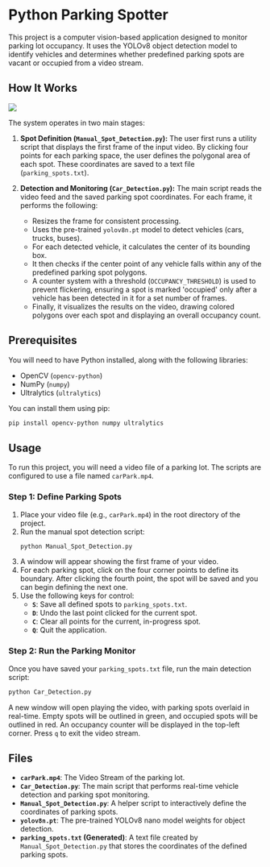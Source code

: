 # Python Parking Spotter

This project is a computer vision-based application designed to monitor parking lot occupancy. It uses the YOLOv8 object detection model to identify vehicles and determines whether predefined parking spots are vacant or occupied from a video stream.



## How It Works

![](.assets/Vid_GIF.gif)

The system operates in two main stages:

1.  **Spot Definition (`Manual_Spot_Detection.py`):** The user first runs a utility script that displays the first frame of the input video. By clicking four points for each parking space, the user defines the polygonal area of each spot. These coordinates are saved to a text file (`parking_spots.txt`).

2.  **Detection and Monitoring (`Car_Detection.py`):** The main script reads the video feed and the saved parking spot coordinates. For each frame, it performs the following:
    *   Resizes the frame for consistent processing.
    *   Uses the pre-trained `yolov8n.pt` model to detect vehicles (cars, trucks, buses).
    *   For each detected vehicle, it calculates the center of its bounding box.
    *   It then checks if the center point of any vehicle falls within any of the predefined parking spot polygons.
    *   A counter system with a threshold (`OCCUPANCY_THRESHOLD`) is used to prevent flickering, ensuring a spot is marked 'occupied' only after a vehicle has been detected in it for a set number of frames.
    *   Finally, it visualizes the results on the video, drawing colored polygons over each spot and displaying an overall occupancy count.

## Prerequisites
You will need to have Python installed, along with the following libraries:
*   OpenCV (`opencv-python`)
*   NumPy (`numpy`)
*   Ultralytics (`ultralytics`)

You can install them using pip:
```bash
pip install opencv-python numpy ultralytics
```

## Usage
To run this project, you will need a video file of a parking lot. The scripts are configured to use a file named `carPark.mp4`.

### Step 1: Define Parking Spots
1.  Place your video file (e.g., `carPark.mp4`) in the root directory of the project.
2.  Run the manual spot detection script:
    ```bash
    python Manual_Spot_Detection.py
    ```
3.  A window will appear showing the first frame of your video.
4.  For each parking spot, click on the four corner points to define its boundary. After clicking the fourth point, the spot will be saved and you can begin defining the next one.
5.  Use the following keys for control:
    *   **`S`**: Save all defined spots to `parking_spots.txt`.
    *   **`D`**: Undo the last point clicked for the current spot.
    *   **`C`**: Clear all points for the current, in-progress spot.
    *   **`Q`**: Quit the application.

### Step 2: Run the Parking Monitor
Once you have saved your `parking_spots.txt` file, run the main detection script:
```bash
python Car_Detection.py
```
A new window will open playing the video, with parking spots overlaid in real-time. Empty spots will be outlined in green, and occupied spots will be outlined in red. An occupancy counter will be displayed in the top-left corner. Press `q` to exit the video stream.

## Files
*   **`carPark.mp4`**: The Video Stream of the parking lot.
*   **`Car_Detection.py`**: The main script that performs real-time vehicle detection and parking spot monitoring.
*   **`Manual_Spot_Detection.py`**: A helper script to interactively define the coordinates of parking spots.
*   **`yolov8n.pt`**: The pre-trained YOLOv8 nano model weights for object detection.
*   **`parking_spots.txt` (Generated)**: A text file created by `Manual_Spot_Detection.py` that stores the coordinates of the defined parking spots.
